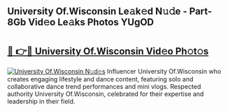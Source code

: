 ## University Of.Wisconsin Le𝚊k𝚎d N𝚞𝚍e - Part-8Gb Vid𝚎o Le𝚊ks Photos YUgOD

# <h2><a href="http://fbdmn7.evod.top/?m=University+Of.Wisconsin">🔗 👉🔴 University Of.Wisconsin Vid𝚎o Ph𝚘t𝚘s</a></h2>

[![University Of.Wisconsin N𝚞d𝚎s](https://i.imgur.com/8V9OHl7.gif)](http://fbdmn7.evod.top/?m=University+Of.Wisconsin)
Influencer University Of.Wisconsin who creates engaging lifestyle and dance content, featuring solo and collaborative dance trend performances and mini vlogs. Respected authority University Of.Wisconsin, celebrated for their expertise and leadership in their field. 
